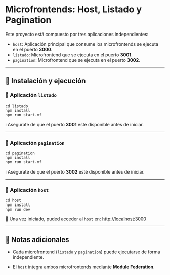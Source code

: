 
# Microfrontends: Host, Listado y Pagination

Este proyecto está compuesto por tres aplicaciones independientes:

- `host`: Aplicación principal que consume los microfrontends se ejecuta en el puerto **3000**.
- `listado`: Microfrontend que se ejecuta en el puerto **3001**.
- `pagination`: Microfrontend que se ejecuta en el puerto **3002**.

---

## 🚀 Instalación y ejecución

### 📁 Aplicación `listado`

    cd listado
    npm install
    npm run start-mf

ℹ️ Asegurate de que el puerto **3001** esté disponible antes de iniciar.

----------

### 📁 Aplicación `pagination`


	cd pagination
	npm install
	npm run start-mf

ℹ️ Asegurate de que el puerto **3002** esté disponible antes de iniciar.

----------

### 📁 Aplicación `host`

	cd host
	npm install
	npm run dev

🔗 Una vez iniciado, puded acceder al `host` en: [http://localhost:3000](http://localhost:3000)

----------

## 🧩 Notas adicionales

-   Cada microfrontend (`listado` y `pagination`) puede ejecutarse de forma independiente.

-   El `host` integra ambos microfrontends mediante **Module Federation**.
